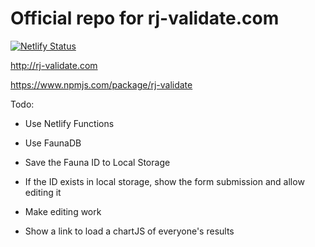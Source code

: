 # Official repo for rj-validate.com

[![Netlify Status](https://api.netlify.com/api/v1/badges/4b2523d2-9538-4cbc-96e4-c891ed964d78/deploy-status)](https://app.netlify.com/sites/rj-validate/deploys)

http://rj-validate.com

https://www.npmjs.com/package/rj-validate


Todo:


- Use Netlify Functions

- Use FaunaDB

- Save the Fauna ID to Local Storage

- If the ID exists in local storage, show the form submission and allow editing it

- Make editing work

- Show a link to load a chartJS of everyone's results